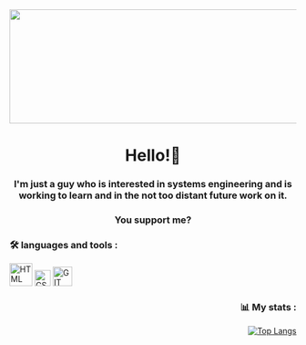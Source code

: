 <div id="header" align="center">
  <img src="https://media.giphy.com/media/xUPGGDNsLvqsBOhuU0/giphy.gif" width="800" height="200">
    <h1 align="center">Hello!👋</h1>
    <h3 align="center">I'm just a guy who is interested in systems engineering and is working to learn and in the not too distant future work on it.</h3>
    <h3 align="center">You support me?</h3>
</div>
<div align="left">
  <h3>🛠 languages and tools :</h3>
    <img src="https://upload.wikimedia.org/wikipedia/commons/6/61/HTML5_logo_and_wordmark.svg" title="HTML" alt="HTML" width="40"
         heigth="40">
    <img src="https://upload.wikimedia.org/wikipedia/commons/d/d5/CSS3_logo_and_wordmark.svg" title="CSS" alt="CSS" width="28"
         heigth="28">
  <img src="https://upload.wikimedia.org/wikipedia/commons/3/3f/Git_icon.svg" title="GIT" alt="GIT" width="34"
         heigth="34">
</div>
<div align="right">
  <h3>📊 My stats :</h3>
  
  [![Top Langs](https://github-readme-stats.vercel.app/api/top-langs/?username=TheLizrof)](https://github.com/anuraghazra/github-readme-stats)
  
</div>
